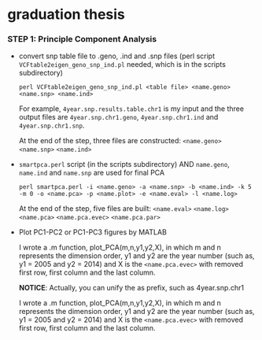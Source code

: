 # graduation thesis

### STEP 1: Principle Component Analysis
* convert snp table file to .geno, .ind and .snp files (perl script `VCFtable2eigen_geno_snp_ind.pl` needed, which is in the scripts subdirectory)

      perl VCFtable2eigen_geno_snp_ind.pl <table file> <name.geno> <name.snp> <name.ind>

  For example, `4year.snp.results.table.chr1` is my input <table file> and the three output files are `4year.snp.chr1.geno`, `4year.snp.chr1.ind` and `4year.snp.chr1.snp`.
  
  At the end of the step, three files are constructed: `<name.geno>` `<name.snp>` `<name.ind>`

* `smartpca.perl` script (in the scripts subdirectory) AND `name.geno`, `name.ind` and `name.snp` are used for final PCA

      perl smartpca.perl -i <name.geno> -a <name.snp> -b <name.ind> -k 5 -m 0 -o <name.pca> -p <name.plot> -e <name.eval> -l <name.log>
      
  At the end of the step, five files are built: `<name.eval>` `<name.log>` `<name.pca>` `<name.pca.evec>` `<name.pca.par>`

* Plot PC1-PC2 or PC1-PC3 figures by MATLAB

I wrote a .m function, plot_PCA(m,n,y1,y2,X), in which m and n represents the dimension order, y1 and y2 are the year number (such as, y1 = 2005 and y2 = 2014) and X is the `<name.pca.evec>` with removed first row, first column and the last column.

**NOTICE**: Actually, you can unify the **<name>** as prefix, such as 4year.snp.chr1 

I wrote a .m function, plot_PCA(m,n,y1,y2,X), in which m and n represents the dimension order, y1 and y2 are the year number (such as, y1 = 2005 and y2 = 2014) and X is the `<name.pca.evec>` with removed first row, first column and the last column.
